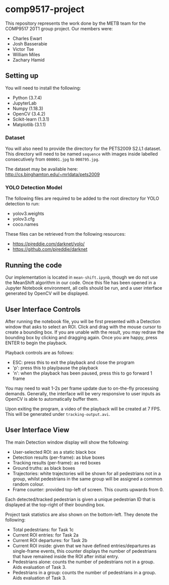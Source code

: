 # comp9517-project

This repository represents the work done by the METB team for the COMP9517 20T1 group project. Our members were:

 * Charles Ewart
 * Josh Basserabie
 * Victor Tse
 * William Miles
 * Zachary Hamid

## Setting up

You will need to install the following:

 * Python (3.7.4)
 * JupyterLab
 * Numpy (1.18.3)
 * OpenCV (3.4.2)
 * Scikit-learn (1.3.1)
 * Matplotlib (3.1.1)

### Dataset

You will also need to provide the directory for the PETS2009 S2.L1 dataset. This directory will need to be named `sequence` with images inside labelled consecutively from `000001.jpg` to `000795.jpg`.

The dataset may be available here: http://cs.binghamton.edu/~mrldata/pets2009

### YOLO Detection Model

The following files are required to be added to the root directory for YOLO detection to run:

 * yolov3.weights
 * yolov3.cfg
 * coco.names

These files can be retrieved from the following resources:

 * https://pjreddie.com/darknet/yolo/
 * https://github.com/pjreddie/darknet

## Running the code

Our implementation is located in `mean-shift.ipynb`, though we do not use the MeanShift algorithm in our code. Once this file has been opened in a Jupyter Notebook environment, all cells should be run, and a user interface generated by OpenCV will be displayed.

## User Interface Controls

After running the notebook file, you will be first presented with a Detection window that asks to select an ROI. Click and drag with the mouse cursor to create a bounding box. If you are unable with the result, you may redraw the bounding box by clicking and dragging again. Once you are happy, press ENTER to begin the playback.

Playback controls are as follows:

 * ESC: press this to exit the playback and close the program
 * 'p': press this to play/pause the playback
 * 'n': when the playback has been paused, press this to go forward 1 frame

You may need to wait 1-2s per frame update due to on-the-fly processing demands. Generally, the interface will be very responsive to user inputs as OpenCV is able to automatically buffer them.

Upon exiting the program, a video of the playback will be created at 7 FPS. This will be generated under `tracking-output.avi`.

## User Interface View

The main Detection window display will show the following:

 * User-selected ROI: as a static black box
 * Detection results (per-frame): as blue boxes
 * Tracking results (per-frame): as red boxes
 * Ground truths: as black boxes
 * Trajectories: white trajectories will be shown for all pedestrians not in a group, whilst pedestrians in the same group will be assigned a common random colour.
 * Frame counter: provided top-left of screen. This counts upwards from 0.

Each detected/tracked pedestrian is given a unique pedestrian ID that is displayed at the top-right of their bounding box.

Project task statistics are also shown on the bottom-left. They denote the following:

 * Total pedestrians: for Task 1c
 * Current ROI entries: for Task 2a
 * Current ROI departures: for Task 2b
 * Current ROI inside: given that we have defined entries/departures as single-frame events, this counter displays the number of pedestrians that have remained inside the ROI after initial entry.
 * Pedestrians alone: counts the number of pedestrians not in a group. Aids evaluation of Task 3.
 * Pedestrians in a group: counts the number of pedestrians in a group. Aids evaluation of Task 3.